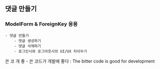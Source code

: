 ## 댓글 만들기

### ModelForm & ForeignKey 응용
    - 댓글 만들기
        - 댓글 생성하기
        - 댓글 삭제하기
        - 로그인시와 로그아웃시의 UI/UX 차이두기

쓴 코 개 좋 - 쓴 코드가 개발에 좋다 : The bitter code is good for development